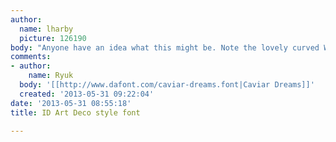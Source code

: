 ```yaml
---
author:
  name: lharby
  picture: 126190
body: "Anyone have an idea what this might be. Note the lovely curved W.\r\n\r\nThanks\r\nLuke"
comments:
- author:
    name: Ryuk
  body: '[[http://www.dafont.com/caviar-dreams.font|Caviar Dreams]]'
  created: '2013-05-31 09:22:04'
date: '2013-05-31 08:55:18'
title: ID Art Deco style font

---
```

